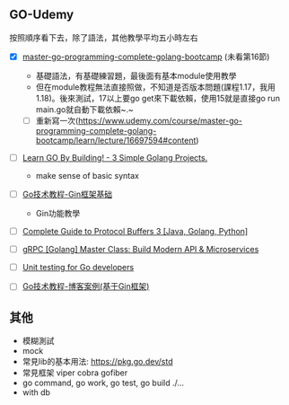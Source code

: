 ## GO-Udemy
按照順序看下去，除了語法，其他教學平均五小時左右
*  [x] [master-go-programming-complete-golang-bootcamp](https://www.udemy.com/course/master-go-programming-complete-golang-bootcamp/) (未看第16節)
    *  基礎語法，有基礎練習題，最後面有基本module使用教學
    *  但在module教程無法直接照做，不知道是否版本問題(課程1.17，我用1.18)。後來測試，17以上要go get來下載依賴，使用15就是直接go run main.go就自動下載依賴~.~
    *  [ ] 重新寫一次(https://www.udemy.com/course/master-go-programming-complete-golang-bootcamp/learn/lecture/16697594#content)
*  [ ] [Learn GO By Building! - 3 Simple Golang Projects.](https://www.udemy.com/course/build-3-simple-golang-projects/)
    *  make sense of basic syntax
*  [ ] [Go技术教程-Gin框架基础](https://www.udemy.com/course/golang-gin/)
    *  Gin功能教學
*  [ ] [Complete Guide to Protocol Buffers 3 [Java, Golang, Python]](https://www.udemy.com/course/protocol-buffers/)
*  [ ] [gRPC [Golang] Master Class: Build Modern API & Microservices](https://www.udemy.com/course/grpc-golang/)
*  [ ] [Unit testing for Go developers](https://www.udemy.com/course/unit-testing-go-developers/)
*  [ ] [Go技术教程-博客案例(基于Gin框架)](https://www.udemy.com/course/go-gin-blog/)


## 其他
* 模糊測試
* mock
* 常見lib的基本用法: https://pkg.go.dev/std
* 常見框架 viper cobra gofiber
* go command, go work, go test, go build ./...
* with db
